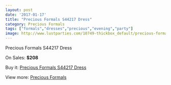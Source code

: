 ```yaml
---
layout: post
date: '2017-01-17'
title: "Precious Formals S44217 Dress"
category: Precious Formals
tags: ["formals","dresses","precious","evening","party"]
image: http://www.lustparties.com/10749-thickbox_default/precious-formals-s44217-dress.jpg
---
```

Precious Formals S44217 Dress

On Sales: **$208**
<a href="https://www.lustparties.com/en/precious-formals/3687-precious-formals-s44217-dress.html"><amp-img layout="responsive" width="600" height="600" src="//www.lustparties.com/10749-thickbox_default/precious-formals-s44217-dress.jpg" alt="Precious Formals S44217 Dress 0" /></a>

Buy it: [Precious Formals S44217 Dress](https://www.lustparties.com/en/precious-formals/3687-precious-formals-s44217-dress.html "Precious Formals S44217 Dress")

View more: [Precious Formals](https://www.lustparties.com/en/18-precious-formals "Precious Formals")